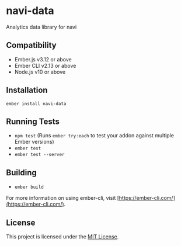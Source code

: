 # navi-data

Analytics data library for navi

## Compatibility

- Ember.js v3.12 or above
- Ember CLI v2.13 or above
- Node.js v10 or above

## Installation

```
ember install navi-data
```

## Running Tests

- `npm test` (Runs `ember try:each` to test your addon against multiple Ember versions)
- `ember test`
- `ember test --server`

## Building

- `ember build`

For more information on using ember-cli, visit [https://ember-cli.com/](https://ember-cli.com/).

## License

This project is licensed under the [MIT License](LICENSE.md).
